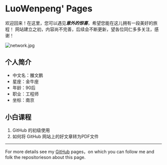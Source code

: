 # LuoWenpeng' Pages

欢迎回来！在这里，您可以遇见***意外的惊喜***，希望您能在这儿拥有一段美好的旅程！
网站建立之初，内容尚不完善，后续会不断更新，望各位同仁多多关注，感谢！

![network.jpg](../images/network.jpg)

## 个人简介

- 中文名：雒文鹏
- 星座：金牛座
- 年龄：90后
- 职业：工程师
- 坐标：南京

## 小白课程

1. GitHub 的初级使用
2. 如何将 GitHub 网站上的好文章转为PDF文件

---
For more details see my [GitHub](https://guides.github.com/luowenpeng) pages，on which you can follow me and folk the repositorieson about this page.

